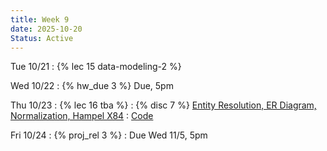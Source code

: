 ```yaml
---
title: Week 9
date: 2025-10-20
Status: Active
---
```


Tue 10/21
: {% lec 15 data-modeling-2 %}

Wed 10/22
: {% hw_due 3 %} Due, 5pm

Thu 10/23
: {% lec 16 tba %}
: {% disc 7 %} [Entity Resolution, ER Diagram, Normalization, Hampel X84](https://drive.google.com/file/d/1afXj3glgEEG7F0RINpmQveO_yHnxtCDJ/view?usp=sharing)
  : [Code](http://data101.datahub.berkeley.edu/hub/user-redirect/git-pull?repo=https%3A%2F%2Fgithub.com%2Fcal-data-eng%2Ffa25-materials&urlpath=tree%2Ffa25-materials%2Fdisc%2Fdisc07%2Fdisc07.ipynb&branch=main) 

Fri 10/24
: {% proj_rel 3 %} 
  : Due Wed 11/5, 5pm
